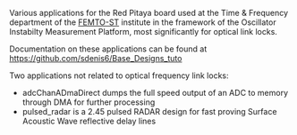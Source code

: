 Various applications for the Red Pitaya board used at the Time & Frequency department
of the [FEMTO-ST](http://www.femto-st.fr) institute in the framework of the Oscillator Instabilty Measurement Platform,
most significantly for optical link locks.

Documentation on these applications can be found at https://github.com/sdenis6/Base_Designs_tuto

Two applications not related to optical frequency link locks:
* adcChanADmaDirect dumps the full speed output of an ADC to memory through DMA for further processing
* pulsed_radar is a 2.45 pulsed RADAR design for fast proving Surface Acoustic Wave reflective delay lines
